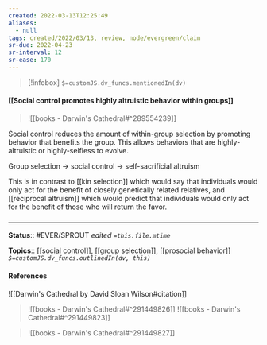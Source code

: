 ```yaml
---
created: 2022-03-13T12:25:49 
aliases:
  - null
tags: created/2022/03/13, review, node/evergreen/claim
sr-due: 2022-04-23
sr-interval: 12
sr-ease: 170
---
```

> [!infobox]
`$=customJS.dv_funcs.mentionedIn(dv)`

#### [[Social control promotes highly altruistic behavior within groups]] 


> ![[books - Darwin's Cathedral#^289554239]]

Social control reduces the amount of within-group selection by promoting behavior that benefits the group. This allows behaviors that are highly-altruistic or highly-selfless to evolve.

Group selection -> social control -> self-sacrificial altruism

This is in contrast to [[kin selection]] which would say that individuals would only act for the benefit of closely genetically related relatives,
and [[reciprocal altruism]] which would predict that individuals would only act for the benefit of those who will return the favor.

### <hr class="footnote"/>

**Status**:: #EVER/SPROUT
*edited `=this.file.mtime`*

**Topics**:: [[social control]], [[group selection]], [[prosocial behavior]]
*`$=customJS.dv_funcs.outlinedIn(dv, this)`*

#### References

![[Darwin's Cathedral by David Sloan Wilson#citation]]

> ![[books - Darwin's Cathedral#^291449826]]
> ![[books - Darwin's Cathedral#^291449823]]

> ![[books - Darwin's Cathedral#^291449827]]